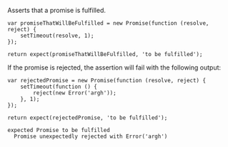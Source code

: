 Asserts that a promise is fulfilled.

```javascript#async:true
var promiseThatWillBeFulfilled = new Promise(function (resolve, reject) {
    setTimeout(resolve, 1);
});

return expect(promiseThatWillBeFulfilled, 'to be fulfilled');
```

If the promise is rejected, the assertion will fail with the following output:

```javascript#async:true
var rejectedPromise = new Promise(function (resolve, reject) {
    setTimeout(function () {
        reject(new Error('argh'));
    }, 1);
});

return expect(rejectedPromise, 'to be fulfilled');
```

```output
expected Promise to be fulfilled
  Promise unexpectedly rejected with Error('argh')
```
